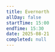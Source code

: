 ```yaml
---
title: Evernorth
allDay: false
startTime: 15:00
endTime: 15:30
date: 2025-08-21
completed: null
---
```

